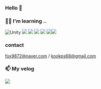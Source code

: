 ### Hello 👋

<!--
**YongsHub/YongsHub** is a ✨ _special_ ✨ repository because its `README.md` (this file) appears on your GitHub profile.

Here are some ideas to get you started:

- 🔭 I’m currently working on ...
- 🌱 I’m currently learning ...
- 👯 I’m looking to collaborate on ...
- 🤔 I’m looking for help with ...
- 💬 Ask me about ...
- 📫 How to reach me: ...
- 😄 Pronouns: ...
- ⚡ Fun fact: ...
-->

### 👨‍💻 I'm learning ..
![Unity](https://img.shields.io/badge/unity-%23000000.svg?style=for-the-badge&logo=unity&logoColor=white)
<img src="https://img.shields.io/badge/Python-3776AB?style=flat-square&logo=Python&logoColor=white"/></a>  <img src="https://img.shields.io/badge/JAVA-007396?style=flat-square&logo=JAVA&logoColor=white"/></a>  <img src="https://img.shields.io/badge/Kotlin-0095D5?style=flat-square&logo=Kotlin&logoColor=white"/></a>  <img src="https://img.shields.io/badge/C++-00599C?style=flat-square&logo=C++&logoColor=white"/></a>  <img src="https://img.shields.io/badge/Android-3DDC84?style=flat-square&logo=Android&logoColor=white"/>![](https://img.shields.io/badge/%20OpenPose-%2300008B)
### contact
fox9872@naver.com /
kookps68@gmail.com

### 📫 My velog
<a href="https://velog.io/@kyungmin" target="_blank"><img src="https://img.shields.io/badge/Velog-20C997?style=flat&logo=Velog&logoColor=white"/></a> 

